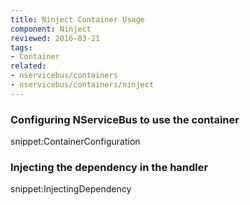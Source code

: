```yaml
---
title: Ninject Container Usage
component: Ninject
reviewed: 2016-03-21
tags:
- Container
related:
- nservicebus/containers
- nservicebus/containers/ninject
---
```


### Configuring NServiceBus to use the container

snippet:ContainerConfiguration


### Injecting the dependency in the handler

snippet:InjectingDependency